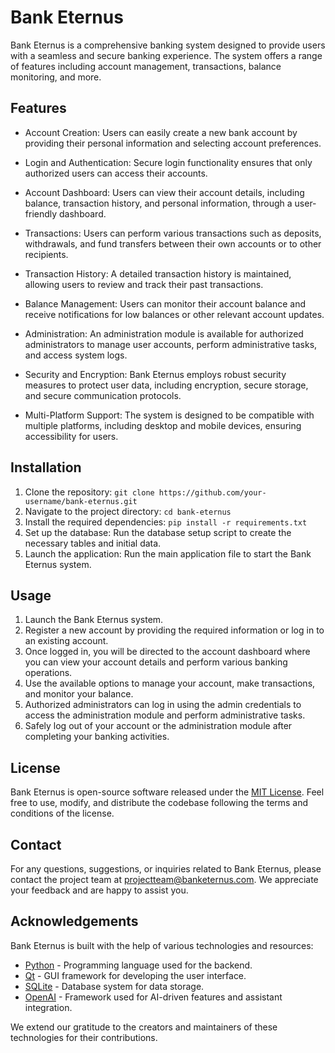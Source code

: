 # Bank Eternus

Bank Eternus is a comprehensive banking system designed to provide users with a seamless and secure banking experience. The system offers a range of features including account management, transactions, balance monitoring, and more.

## Features

- Account Creation: Users can easily create a new bank account by providing their personal information and selecting account preferences.
  
- Login and Authentication: Secure login functionality ensures that only authorized users can access their accounts.
  
- Account Dashboard: Users can view their account details, including balance, transaction history, and personal information, through a user-friendly dashboard.
  
- Transactions: Users can perform various transactions such as deposits, withdrawals, and fund transfers between their own accounts or to other recipients.
  
- Transaction History: A detailed transaction history is maintained, allowing users to review and track their past transactions.
  
- Balance Management: Users can monitor their account balance and receive notifications for low balances or other relevant account updates.
  
- Administration: An administration module is available for authorized administrators to manage user accounts, perform administrative tasks, and access system logs.
  
- Security and Encryption: Bank Eternus employs robust security measures to protect user data, including encryption, secure storage, and secure communication protocols.
  
- Multi-Platform Support: The system is designed to be compatible with multiple platforms, including desktop and mobile devices, ensuring accessibility for users.
  

## Installation

1. Clone the repository: `git clone https://github.com/your-username/bank-eternus.git`
2. Navigate to the project directory: `cd bank-eternus`
3. Install the required dependencies: `pip install -r requirements.txt`
4. Set up the database: Run the database setup script to create the necessary tables and initial data.
5. Launch the application: Run the main application file to start the Bank Eternus system.

## Usage

1. Launch the Bank Eternus system.
2. Register a new account by providing the required information or log in to an existing account.
3. Once logged in, you will be directed to the account dashboard where you can view your account details and perform various banking operations.
4. Use the available options to manage your account, make transactions, and monitor your balance.
5. Authorized administrators can log in using the admin credentials to access the administration module and perform administrative tasks.
6. Safely log out of your account or the administration module after completing your banking activities.


## License

Bank Eternus is open-source software released under the [MIT License](LICENSE). Feel free to use, modify, and distribute the codebase following the terms and conditions of the license.

## Contact

For any questions, suggestions, or inquiries related to Bank Eternus, please contact the project team at projectteam@banketernus.com. We appreciate your feedback and are happy to assist you.

## Acknowledgements

Bank Eternus is built with the help of various technologies and resources:

- [Python](https://www.python.org/) - Programming language used for the backend.
- [Qt](https://www.qt.io/) - GUI framework for developing the user interface.
- [SQLite](https://www.sqlite.org/) - Database system for data storage.
- [OpenAI](https://openai.com/) - Framework used for AI-driven features and assistant integration.

We extend our gratitude to the creators and maintainers of these technologies for their contributions.
